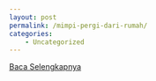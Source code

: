 ```yaml
---
layout: post
permalink: /mimpi-pergi-dari-rumah/
categories:
    - Uncategorized
---
```


[Baca Selengkapnya](/07)